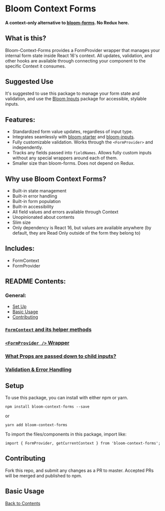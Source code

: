 # Bloom Context Forms

#### A context-only alternative to [bloom-forms](https://github.com/vineyard-bloom/bloom-forms). No Redux here.

## What is this?
Bloom-Context-Forms provides a FormProvider wrapper that manages your internal form state inside React 16's context. All updates, validation, and other hooks are available through connecting your component to the specific Context it consumes.

## Suggested Use
It's suggested to use this package to manage your form state and validation, and use the [Bloom Inputs](https://github.com/vineyard-bloom/bloom-forms/blob/master/docs/inputs.md) package for accessible, stylable inputs.

## Features:
- Standardized form value updates, regardless of input type.
- Integrates seamlessly with [bloom-starter](https://github.com/vineyard-bloom/bloom-starter) and [bloom-inputs](https://github.com/vineyard-bloom/bloom-inputs).
- Fully customizable validation. Works through the `<FormProvider>` and independently.
- Tracks any fields passed into `fieldNames`. Allows fully custom inputs without any special wrappers around each of them.
- Smaller size than bloom-forms. Does not depend on Redux.

## Why use Bloom Context Forms?
* Built-in state management
* Built-in error handling
* Built-in form population
* Built-in accessibility
* All field values and errors available through Context
* Unopinionated about contents
* Slim size
* Only dependency is React 16, but values are available anywhere (by default, they are Read Only outside of the form they belong to)

## Includes:
* FormContext
* FormProvider

## README Contents:
### General:
- [Set Up](https://github.com/vineyard-bloom/bloom-forms#set-up)
- [Basic Usage](https://github.com/vineyard-bloom/bloom-forms#basic-usage)
- [Contributing](https://github.com/vineyard-bloom/bloom-forms#contributing)

### [`FormContext` and its helper methods](https://github.com/vineyard-bloom/bloom-forms/blob/master/docs/form-context.md)
### [`<FormProvider />` Wrapper](https://github.com/vineyard-bloom/bloom-forms/blob/master/docs/form-provider.md)
### [What Props are passed down to child inputs?](https://github.com/vineyard-bloom/bloom-forms/blob/master/docs/children-props.md)
### [Validation & Error Handling](https://github.com/vineyard-bloom/bloom-forms/blob/master/docs/validate-as-options.md)

## Setup
To use this package, you can install with either npm or yarn.
```
npm install bloom-context-forms --save
```
or
```
yarn add bloom-context-forms
```

To import the files/components in this package, import like:
```
import { FormProvider, getCurrentContext } from 'bloom-context-forms';
```

## Contributing
Fork this repo, and submit any changes as a PR to master. Accepted PRs will be merged and published to npm.

## Basic Usage

[Back to Contents](https://github.com/vineyard-bloom/bloom-forms#readme-contents)

